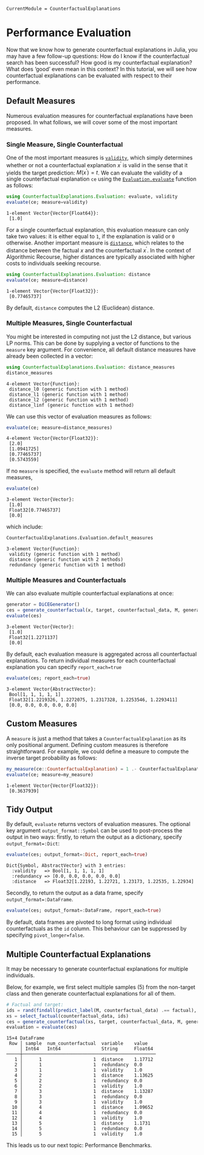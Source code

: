 
``` @meta
CurrentModule = CounterfactualExplanations 
```

# Performance Evaluation

Now that we know how to generate counterfactual explanations in Julia, you may have a few follow-up questions: How do I know if the counterfactual search has been successful? How good is my counterfactual explanation? What does ‘good’ even mean in this context? In this tutorial, we will see how counterfactual explanations can be evaluated with respect to their performance.

## Default Measures

Numerous evaluation measures for counterfactual explanations have been proposed. In what follows, we will cover some of the most important measures.

### Single Measure, Single Counterfactual

One of the most important measures is [`validity`](@ref), which simply determines whether or not a counterfactual explanation $x^{\prime}$ is valid in the sense that it yields the target prediction: $M(x^{\prime})=t$. We can evaluate the validity of a single counterfactual explanation `ce` using the [`Evaluation.evaluate`](@ref) function as follows:

``` julia
using CounterfactualExplanations.Evaluation: evaluate, validity
evaluate(ce; measure=validity)
```

    1-element Vector{Vector{Float64}}:
     [1.0]

For a single counterfactual explanation, this evaluation measure can only take two values: it is either equal to `1`, if the explanation is valid or `0` otherwise. Another important measure is [`distance`](@ref), which relates to the distance between the factual $x$ and the counterfactual $x^{\prime}$. In the context of Algorithmic Recourse, higher distances are typically associated with higher costs to individuals seeking recourse.

``` julia
using CounterfactualExplanations.Evaluation: distance
evaluate(ce; measure=distance)
```

    1-element Vector{Vector{Float32}}:
     [0.77465737]

By default, `distance` computes the L2 (Euclidean) distance.

### Multiple Measures, Single Counterfactual

You might be interested in computing not just the L2 distance, but various LP norms. This can be done by supplying a vector of functions to the `measure` key argument. For convenience, all default distance measures have already been collected in a vector:

``` julia
using CounterfactualExplanations.Evaluation: distance_measures
distance_measures
```

    4-element Vector{Function}:
     distance_l0 (generic function with 1 method)
     distance_l1 (generic function with 1 method)
     distance_l2 (generic function with 1 method)
     distance_linf (generic function with 1 method)

We can use this vector of evaluation measures as follows:

``` julia
evaluate(ce; measure=distance_measures)
```

    4-element Vector{Vector{Float32}}:
     [2.0]
     [1.0941725]
     [0.77465737]
     [0.5743559]

If no `measure` is specified, the `evaluate` method will return all default measures,

``` julia
evaluate(ce)
```

    3-element Vector{Vector}:
     [1.0]
     Float32[0.77465737]
     [0.0]

which include:

``` julia
CounterfactualExplanations.Evaluation.default_measures
```

    3-element Vector{Function}:
     validity (generic function with 1 method)
     distance (generic function with 2 methods)
     redundancy (generic function with 1 method)

### Multiple Measures and Counterfactuals

We can also evaluate multiple counterfactual explanations at once:

``` julia
generator = DiCEGenerator()
ces = generate_counterfactual(x, target, counterfactual_data, M, generator; num_counterfactuals=5)
evaluate(ces)
```

    3-element Vector{Vector}:
     [1.0]
     Float32[1.2271137]
     [0.0]

By default, each evaluation measure is aggregated across all counterfactual explanations. To return individual measures for each counterfactual explanation you can specify `report_each=true`

``` julia
evaluate(ces; report_each=true)
```

    3-element Vector{AbstractVector}:
     Bool[1, 1, 1, 1, 1]
     Float32[1.2219326, 1.2272075, 1.2317328, 1.2253546, 1.2293411]
     [0.0, 0.0, 0.0, 0.0, 0.0]

## Custom Measures

A `measure` is just a method that takes a `CounterfactualExplanation` as its only positional argument. Defining custom measures is therefore straightforward. For example, we could define a measure to compute the inverse target probability as follows:

``` julia
my_measure(ce::CounterfactualExplanation) = 1 .- CounterfactualExplanations.target_probs(ce)
evaluate(ce; measure=my_measure)
```

    1-element Vector{Vector{Float32}}:
     [0.3637939]

## Tidy Output

By default, `evaluate` returns vectors of evaluation measures. The optional key argument `output_format::Symbol` can be used to post-process the output in two ways: firstly, to return the output as a dictionary, specify `output_format=:Dict`:

``` julia
evaluate(ces; output_format=:Dict, report_each=true)
```

    Dict{Symbol, AbstractVector} with 3 entries:
      :validity   => Bool[1, 1, 1, 1, 1]
      :redundancy => [0.0, 0.0, 0.0, 0.0, 0.0]
      :distance   => Float32[1.22193, 1.22721, 1.23173, 1.22535, 1.22934]

Secondly, to return the output as a data frame, specify `output_format=:DataFrame`.

``` julia
evaluate(ces; output_format=:DataFrame, report_each=true)
```

By default, data frames are pivoted to long format using individual counterfactuals as the `id` column. This behaviour can be suppressed by specifying `pivot_longer=false`.

## Multiple Counterfactual Explanations

It may be necessary to generate counterfactual explanations for multiple individuals.

Below, for example, we first select multiple samples (5) from the non-target class and then generate counterfactual explanations for all of them.

``` julia
# Factual and target:
ids = rand(findall(predict_label(M, counterfactual_data) .== factual), n_individuals)
xs = select_factual(counterfactual_data, ids)
ces = generate_counterfactual(xs, target, counterfactual_data, M, generator; num_counterfactuals=5)
evaluation = evaluate(ces)
```

    15×4 DataFrame
     Row │ sample  num_counterfactual  variable    value   
         │ Int64   Int64               String      Float64 
    ─────┼─────────────────────────────────────────────────
       1 │      1                   1  distance    1.17712
       2 │      1                   1  redundancy  0.0
       3 │      1                   1  validity    1.0
       4 │      2                   1  distance    1.13625
       5 │      2                   1  redundancy  0.0
       6 │      2                   1  validity    1.0
       7 │      3                   1  distance    1.13287
       8 │      3                   1  redundancy  0.0
       9 │      3                   1  validity    1.0
      10 │      4                   1  distance    1.09652
      11 │      4                   1  redundancy  0.0
      12 │      4                   1  validity    1.0
      13 │      5                   1  distance    1.1731
      14 │      5                   1  redundancy  0.0
      15 │      5                   1  validity    1.0

This leads us to our next topic: Performance Benchmarks.
